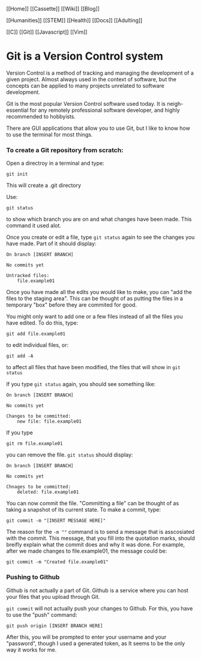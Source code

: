 [[Home]]
[[Cassette]]
[[Wiki]]
[[Blog]]

[[Humanities]]
[[STEM]]
[[Health]]
[[Docs]]
[[Adulting]]

[[C]]
[[Git]]
[[Javascript]]
[[Vim]]

# Git is a Version Control system
Version Control is a method of tracking and managing the development of a given project. Almost always used in the context of software, but the concepts can be applied to many projects unrelated to software development.

Git is the most popular Version Control software used today. It is neigh-essential for any remotely professional software developer, and highly recommended to hobbyists.

There are GUI applications that allow you to use Git, but I like to know how to use the terminal for most things.

### To create a Git repository from scratch:
Open a directroy in a terminal and type:
```
git init
```
This will create a .git directory

Use:
```
git status
```
to show which branch you are on and what changes have been made. This command it used alot.

Once you create or edit a file, type `git status` again to see the changes you have made. Part of it should display:
```
On branch [INSERT BRANCH]

No commits yet

Untracked files:
	file.example01
```

Once you have made all the edits you would like to make, you can "add the files to the staging area". This can be thought of as putting the files in a temporary "box" before they are commited for good.

You might only want to add one or a few files instead of all the files you have edited. To do this, type:
```
git add file.example01
```
to edit individual files, or:
```
git add -A
```
to affect all files that have been modified, the files that will show in `git status`

If you type `git status` again, you should see something like:
```
On branch [INSERT BRANCH]

No commits yet

Changes to be committed:
	new file: file.example01
```

If you type 
```
git rm file.example01
```
you can remove the file. `git status` should display:
```
On branch [INSERT BRANCH]

No commits yet

Chnages to be committed:
	deleted: file.example01
```

You can now commit the file. "Committing a file" can be thought of as taking a snapshot of its current state. To make a commit, type:
```
git commit -m "[INSERT MESSAGE HERE]"
```
The reason for the `-m ""` command is to send a message that is asscosiated with the commit. This message, that you fill into the quotation marks, should breifly explain what the commit does and why it was done. For example, after we made changes to file.example01, the message could be:
```
git commit -m "Created file.example01"
```

### Pushing to Github
Github is not actually a part of Git. Github is a service where you can host your files that you upload through Git.

`git commit` will not actually push your changes to Github. For this, you have to use the "push" command:
```
git push origin [INSERT BRANCH HERE]
```

After this, you will be prompted to enter your username and your "password", though I used a generated token, as It seems to be the only way it works for me.


